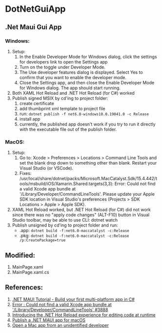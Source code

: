 # DotNetGuiApp
## .Net Maui Gui App


### Windows:
  1. Setup:
     1. In the Enable Developer Mode for Windows dialog, click the settings for developers link to open the Settings app
     2.  Turn on the toggle under Developer Mode.
     3.  The Use developer features dialog is displayed. Select Yes to confirm that you want to enable the developer mode.
     4.  Close the Settings app, and then close the Enable Developer Mode for Windows dialog. The app should start running.
  2. Both XAML Hot Reload and .NET Hot Reload (for C#) worked
  3. Publish signed MSIX by cd'ing to project folder:
     1. create certificate
     2. add thumbprint xml template to project file
     3. run: `dotnet publish -f net6.0-windows10.0.19041.0 -c Release`
     4. install app
     5. currently, the published app doesn't work if you try to run it directly with the executable file out of the publish folder.


### MacOS:
  1. Setup:
      1. Go to: Xcode > Preferences > Locations > Command Line Tools and set the blank drop down to something other than blank. Restart your Visual Studio (or VSCode).
      2. Fixes: /usr/local/share/dotnet/packs/Microsoft.MacCatalyst.Sdk/15.4.442/tools/msbuild/iOS/Xamarin.Shared.targets(3,3): Error: Could not find a valid Xcode app bundle at '/Library/Developer/CommandLineTools'. Please update your Apple SDK location in Visual Studio's preferences (Projects > SDK Locations > Apple > Apple SDK).
  2. XAML Hot Reload worked, but .NET Hot Reload (for C#) did not work since there was no "apply code changes" (ALT-F10) button in Visual Studio toolbar, may be able to use CLI: dotnet watch
  3. Publish unsigned by cd'ing to project folder and run:
      - .app: `dotnet build -f:net6.0-maccatalyst -c:Release`
      - .pkg: `dotnet build -f:net6.0-maccatalyst -c:Release /p:CreatePackage=true`

  
## Modified:
  1. MainPage.xaml
  2. MainPage.xaml.cs

  
## References:
1. [.NET MAUI Tutorial - Build your first multi-platform app in C#](https://dotnet.microsoft.com/en-us/learn/maui/first-app-tutorial/intro)
2. [Error : Could not find a valid Xcode app bundle at '/Library/Developer/CommandLineTools' #3888](https://github.com/dotnet/maui/issues/3888)
3. [Introducing the .NET Hot Reload experience for editing code at runtime](https://devblogs.microsoft.com/dotnet/introducing-net-hot-reload/)
4. [Publish a .NET MAUI app for macOS](https://docs.microsoft.com/en-us/dotnet/maui/macos/deployment/overview)
5. [Open a Mac app from an unidentified developer](https://support.apple.com/en-gb/guide/mac-help/mh40616/mac)

